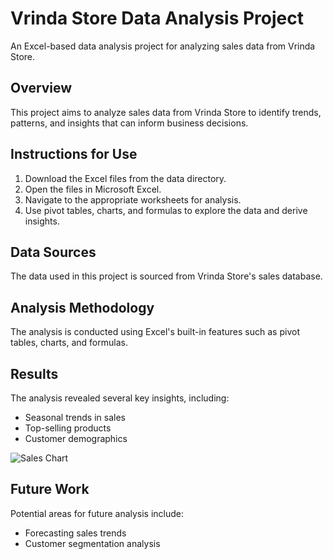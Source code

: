 # Vrinda Store Data Analysis Project

An Excel-based data analysis project for analyzing sales data from Vrinda Store.

## Overview

This project aims to analyze sales data from Vrinda Store to identify trends, patterns, and insights that can inform business decisions.

## Instructions for Use

1. Download the Excel files from the data directory.
2. Open the files in Microsoft Excel.
3. Navigate to the appropriate worksheets for analysis.
4. Use pivot tables, charts, and formulas to explore the data and derive insights.

## Data Sources

The data used in this project is sourced from Vrinda Store's sales database.

## Analysis Methodology

The analysis is conducted using Excel's built-in features such as pivot tables, charts, and formulas.

## Results

The analysis revealed several key insights, including:
- Seasonal trends in sales
- Top-selling products
- Customer demographics

![Sales Chart]()

## Future Work

Potential areas for future analysis include:
- Forecasting sales trends
- Customer segmentation analysis
